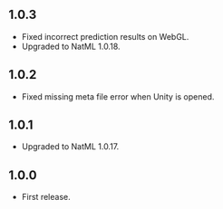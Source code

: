 ## 1.0.3
+ Fixed incorrect prediction results on WebGL.
+ Upgraded to NatML 1.0.18.

## 1.0.2
+ Fixed missing meta file error when Unity is opened.

## 1.0.1
+ Upgraded to NatML 1.0.17.

## 1.0.0
+ First release.